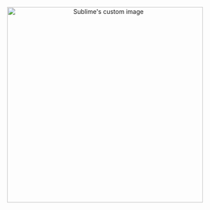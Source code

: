 <p align="center">
  <img src="https://user-images.githubusercontent.com/31454029/99291717-876cbb00-2840-11eb-8c6e-c8789edfc44d.jpg" alt="Sublime's custom image" width=450px/>
</p>
